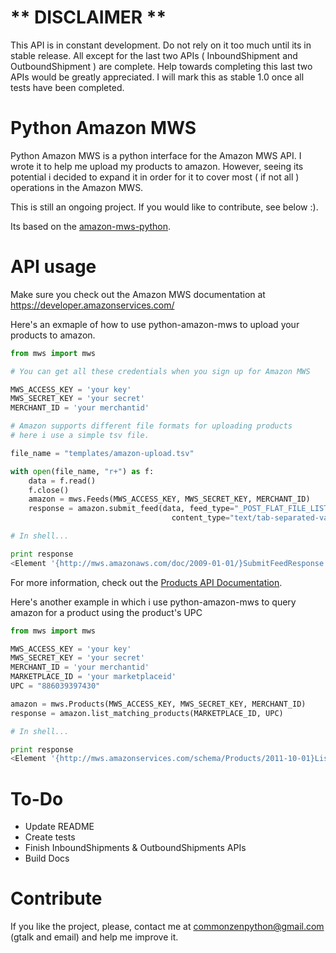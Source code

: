 # ** DISCLAIMER **
This API is in constant development. Do not rely on it too much until its in stable release.
All except for the last two APIs ( InboundShipment and OutboundShipment ) are complete.
Help towards completing this last two APIs would be greatly appreciated.
I will mark this as stable 1.0 once all tests have been completed.

# Python Amazon MWS

Python Amazon MWS is a python interface for the Amazon MWS API.
I wrote it to help me upload my products to amazon. However, seeing its potential i decided
to expand it in order for it to cover most ( if not all ) operations in the Amazon MWS.

This is still an ongoing project. If you would like to contribute, see below :).


Its based on the [amazon-mws-python](http://code.google.com/p/amazon-mws-python).

# API usage

Make sure you check out the Amazon MWS documentation at https://developer.amazonservices.com/

Here's an exmaple of how to use python-amazon-mws to upload your products to amazon.


```python
from mws import mws

# You can get all these credentials when you sign up for Amazon MWS

MWS_ACCESS_KEY = 'your key'
MWS_SECRET_KEY = 'your secret'
MERCHANT_ID = 'your merchantid'

# Amazon supports different file formats for uploading products
# here i use a simple tsv file.

file_name = "templates/amazon-upload.tsv"

with open(file_name, "r+") as f:
    data = f.read()
    f.close()
    amazon = mws.Feeds(MWS_ACCESS_KEY, MWS_SECRET_KEY, MERCHANT_ID)
    response = amazon.submit_feed(data, feed_type="_POST_FLAT_FILE_LISTINGS_DATA_", 
                                    content_type="text/tab-separated-values;charset=iso-8859-1")

# In shell...

print response
<Element '{http://mws.amazonaws.com/doc/2009-01-01/}SubmitFeedResponse' at 0x8edaa4c>

```
For more information, check out the [Products API Documentation](https://developer.amazonservices.com/gp/mws/api.html/182-2079318-8524647?ie=UTF8&section=products&group=products&version=latest).

Here's another example in which i use python-amazon-mws to query amazon for a product using the product's UPC

```python
from mws import mws

MWS_ACCESS_KEY = 'your key'
MWS_SECRET_KEY = 'your secret'
MERCHANT_ID = 'your merchantid'
MARKETPLACE_ID = 'your marketplaceid'
UPC = "886039397430"

amazon = mws.Products(MWS_ACCESS_KEY, MWS_SECRET_KEY, MERCHANT_ID)
response = amazon.list_matching_products(MARKETPLACE_ID, UPC)

# In shell...

print response
<Element '{http://mws.amazonservices.com/schema/Products/2011-10-01}ListMatchingProductsResponse' at 0xa1b188c>

```

# To-Do

* Update README
* Create tests
* Finish InboundShipments & OutboundShipments APIs
* Build Docs

# Contribute

If you like the project, please, contact me at commonzenpython@gmail.com (gtalk and email) and help me improve it.
